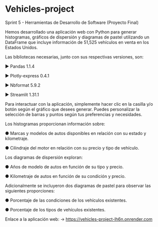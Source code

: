 # Vehicles-project

Sprint 5 - Herramientas de Desarrollo de Software (Proyecto Final)

Hemos desarrollado una aplicación web con Python para generar histogramas, gráficos de dispersión y diagramas de pastel utilizando un DataFrame que incluye información de 51,525 vehículos en venta en los Estados Unidos.

Las bibliotecas necesarias, junto con sus respectivas versiones, son:

► Pandas 1.1.4

► Plotly-express 0.4.1

► Nbformat 5.9.2

► Streamlit 1.31.1

Para interactuar con la aplicación, simplemente hacer clic en la casilla y/o botón según el gráfico que desees generar. Puedes personalizar la selección de barras y puntos según tus preferencias y necesidades.

Los histogramas proporcionan información sobre:

● Marcas y modelos de autos disponibles en relación con su estado y kilometraje.

● Cilindraje del motor en relación con su precio y tipo de vehículo.

Los diagramas de dispersión exploran:

● Años de modelo de autos en función de su tipo y precio.

● Kilometraje de autos en función de su condición y precio.

Adicionalmente se incluyeron dos diagramas de pastel para observar las siguientes proporciones:

● Porcentaje de las condiciones de los vehículos existentes.

● Porcentaje de los tipos de vehículos existentes.


Enlace a la aplicación web: →  https://vehicles-project-lh6n.onrender.com